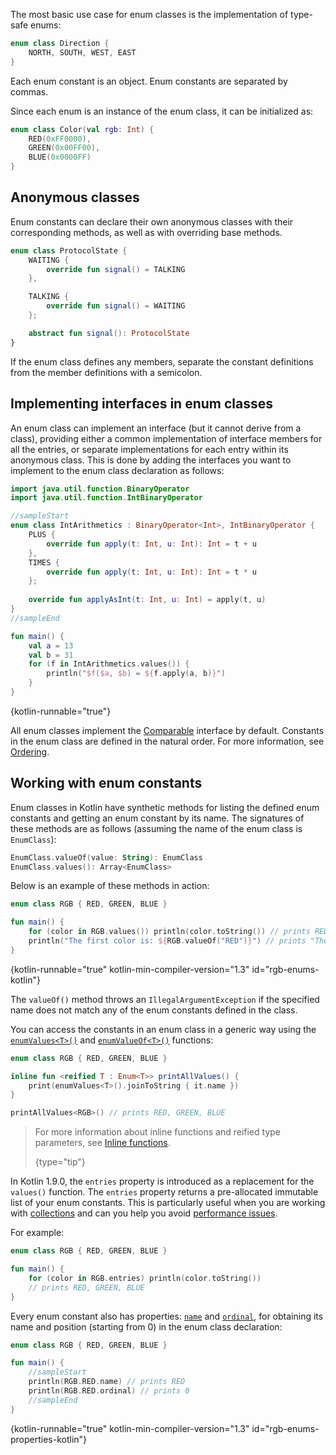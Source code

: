 [//]: # (title: Enum classes)

The most basic use case for enum classes is the implementation of type-safe enums:

```kotlin
enum class Direction {
    NORTH, SOUTH, WEST, EAST
}
```
Each enum constant is an object. Enum constants are separated by commas.

Since each enum is an instance of the enum class, it can be initialized as:

```kotlin
enum class Color(val rgb: Int) {
    RED(0xFF0000),
    GREEN(0x00FF00),
    BLUE(0x0000FF)
}
```

## Anonymous classes

Enum constants can declare their own anonymous classes with their corresponding methods, as well as with overriding base
methods.

```kotlin
enum class ProtocolState {
    WAITING {
        override fun signal() = TALKING
    },

    TALKING {
        override fun signal() = WAITING
    };

    abstract fun signal(): ProtocolState
}
```

If the enum class defines any members, separate the constant definitions from the member definitions with a semicolon.

## Implementing interfaces in enum classes

An enum class can implement an interface (but it cannot derive from a class), providing either a common implementation of
interface members for all the entries, or separate implementations for each entry within its anonymous class.
This is done by adding the interfaces you want to implement to the enum class declaration as follows:

```kotlin
import java.util.function.BinaryOperator
import java.util.function.IntBinaryOperator

//sampleStart
enum class IntArithmetics : BinaryOperator<Int>, IntBinaryOperator {
    PLUS {
        override fun apply(t: Int, u: Int): Int = t + u
    },
    TIMES {
        override fun apply(t: Int, u: Int): Int = t * u
    };
    
    override fun applyAsInt(t: Int, u: Int) = apply(t, u)
}
//sampleEnd

fun main() {
    val a = 13
    val b = 31
    for (f in IntArithmetics.values()) {
        println("$f($a, $b) = ${f.apply(a, b)}")
    }
}
```
{kotlin-runnable="true"}

All enum classes implement the [Comparable](https://kotlinlang.org/api/latest/jvm/stdlib/kotlin/-comparable/index.html)
interface by default. Constants in the enum class are defined in the natural order. For more information, see [Ordering](collection-ordering.md).

## Working with enum constants

Enum classes in Kotlin have synthetic methods for listing
the defined enum constants and getting an enum constant by its name. The signatures
of these methods are as follows (assuming the name of the enum class is `EnumClass`):

```kotlin
EnumClass.valueOf(value: String): EnumClass
EnumClass.values(): Array<EnumClass>
```

Below is an example of these methods in action:

```kotlin
enum class RGB { RED, GREEN, BLUE }

fun main() {
    for (color in RGB.values()) println(color.toString()) // prints RED, GREEN, BLUE
    println("The first color is: ${RGB.valueOf("RED")}") // prints "The first color is: RED"
}
```
{kotlin-runnable="true" kotlin-min-compiler-version="1.3" id="rgb-enums-kotlin"}

The `valueOf()` method throws an `IllegalArgumentException` if the specified name does
not match any of the enum constants defined in the class.

You can access the constants in an enum class in a generic way using
the [`enumValues<T>()`](https://kotlinlang.org/api/latest/jvm/stdlib/kotlin/enum-values.html) and [`enumValueOf<T>()`](https://kotlinlang.org/api/latest/jvm/stdlib/kotlin/enum-value-of.html) functions:

```kotlin
enum class RGB { RED, GREEN, BLUE }

inline fun <reified T : Enum<T>> printAllValues() {
    print(enumValues<T>().joinToString { it.name })
}

printAllValues<RGB>() // prints RED, GREEN, BLUE
```

> For more information about inline functions and reified type parameters, see [Inline functions](inline-functions.md).
> 
> {type="tip"}

In Kotlin 1.9.0, the `entries` property is introduced as a replacement for the `values()` function. The 
`entries` property returns a pre-allocated immutable list of your enum constants. This is particularly useful when you 
are working with [collections](collections-overview.md) and can you help you avoid [performance issues](https://github.com/Kotlin/KEEP/blob/master/proposals/enum-entries.md#examples-of-performance-issues).

For example:
```kotlin
enum class RGB { RED, GREEN, BLUE }

fun main() {
    for (color in RGB.entries) println(color.toString())
    // prints RED, GREEN, BLUE
}
```

Every enum constant also has properties: [`name`](https://kotlinlang.org/api/latest/jvm/stdlib/kotlin/-enum/name.html)
and [`ordinal`](https://kotlinlang.org/api/latest/jvm/stdlib/kotlin/-enum/ordinal.html), for obtaining its name and 
position (starting from 0) in the enum class declaration:

```kotlin
enum class RGB { RED, GREEN, BLUE }

fun main() {
    //sampleStart
    println(RGB.RED.name) // prints RED
    println(RGB.RED.ordinal) // prints 0
    //sampleEnd
}
```
{kotlin-runnable="true" kotlin-min-compiler-version="1.3" id="rgb-enums-properties-kotlin"}
